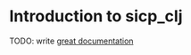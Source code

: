 # Introduction to sicp_clj

TODO: write [great documentation](http://jacobian.org/writing/great-documentation/what-to-write/)
